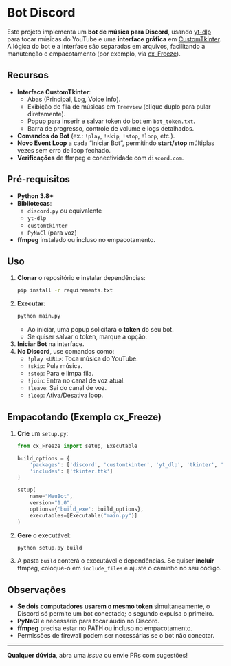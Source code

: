 # Bot Discord 

Este projeto implementa um **bot de música para Discord**, usando [yt-dlp](https://github.com/yt-dlp/yt-dlp) para tocar músicas do YouTube e uma **interface gráfica** em [CustomTkinter](https://github.com/TomSchimansky/CustomTkinter). A lógica do bot e a interface são separadas em arquivos, facilitando a manutenção e empacotamento (por exemplo, via [cx_Freeze](https://github.com/marcelotduarte/cx_Freeze)).

## Recursos

- **Interface CustomTkinter**:
  - Abas (Principal, Log, Voice Info).
  - Exibição de fila de músicas em `Treeview` (clique duplo para pular diretamente).
  - Popup para inserir e salvar token do bot em `bot_token.txt`.
  - Barra de progresso, controle de volume e logs detalhados.
- **Comandos do Bot** (ex.: `!play`, `!skip`, `!stop`, `!loop`, etc.).
- **Novo Event Loop** a cada “Iniciar Bot”, permitindo **start/stop** múltiplas vezes sem erro de loop fechado.
- **Verificações** de ffmpeg e conectividade com `discord.com`.

## Pré-requisitos

- **Python 3.8+**  
- **Bibliotecas**:  
  - `discord.py` ou equivalente  
  - `yt-dlp`  
  - `customtkinter`  
  - `PyNaCl` (para voz)  
- **ffmpeg** instalado ou incluso no empacotamento.

## Uso

1. **Clonar** o repositório e instalar dependências:
   ```bash
   pip install -r requirements.txt
   ```
2. **Executar**:
   ```bash
   python main.py
   ```
   - Ao iniciar, uma popup solicitará o **token** do seu bot.  
   - Se quiser salvar o token, marque a opção.
3. **Iniciar Bot** na interface.  
4. **No Discord**, use comandos como:
   - `!play <URL>`: Toca música do YouTube.
   - `!skip`: Pula música.
   - `!stop`: Para e limpa fila.
   - `!join`: Entra no canal de voz atual.
   - `!leave`: Sai do canal de voz.
   - `!loop`: Ativa/Desativa loop.

## Empacotando (Exemplo cx_Freeze)

1. **Crie** um `setup.py`:
   ```python
   from cx_Freeze import setup, Executable

   build_options = {
       'packages': ['discord', 'customtkinter', 'yt_dlp', 'tkinter', 'asyncio'],
       'includes': ['tkinter.ttk']
   }

   setup(
       name="MeuBot",
       version="1.0",
       options={'build_exe': build_options},
       executables=[Executable("main.py")]
   )
   ```
2. **Gere** o executável:
   ```bash
   python setup.py build
   ```
3. A pasta `build` conterá o executável e dependências. Se quiser **incluir** ffmpeg, coloque-o em `include_files` e ajuste o caminho no seu código.

## Observações

- **Se dois computadores usarem o mesmo token** simultaneamente, o Discord só permite um bot conectado; o segundo expulsa o primeiro.  
- **PyNaCl** é necessário para tocar áudio no Discord.  
- **ffmpeg** precisa estar no PATH ou incluso no empacotamento.  
- Permissões de firewall podem ser necessárias se o bot não conectar.

---

**Qualquer dúvida**, abra uma *issue* ou envie PRs com sugestões!
